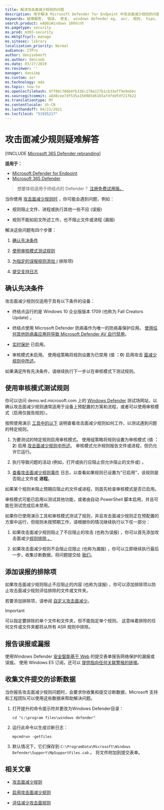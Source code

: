 ```yaml
---
title: 解决攻击面减少规则的问题
description: 用于解决 Microsoft Defender for Endpoint 中攻击面减少规则的问题的资源和示例代码。
keywords: 疑难解答， 错误， 修复， windows defender eg， asr， 规则， hips， 疑难解答， 审核， 排除， 误报， 损坏， 阻止， Microsoft Defender for Endpoint
search.product: eADQiWindows 10XVcnh
ms.pagetype: security
ms.prod: m365-security
ms.mktglfcycl: manage
ms.sitesec: library
localization_priority: Normal
audience: ITPro
author: denisebmsft
ms.author: deniseb
ms.date: 03/27/2019
ms.reviewer: ''
manager: dansimp
ms.custom: asr
ms.technology: mde
ms.topic: how-to
ms.openlocfilehash: 9ff00c706b0fb336c178e227b1cb33eff9e9ebbc
ms.sourcegitcommit: a8d8cee7df535a150985d6165afdfddfdf21f622
ms.translationtype: MT
ms.contentlocale: zh-CN
ms.lasthandoff: 04/21/2021
ms.locfileid: "51935217"
---
```

# <a name="troubleshoot-attack-surface-reduction-rules"></a>攻击面减少规则疑难解答

[!INCLUDE [Microsoft 365 Defender rebranding](../../includes/microsoft-defender.md)]


**适用于：**
- [Microsoft Defender for Endpoint](https://go.microsoft.com/fwlink/p/?linkid=2154037)
- [Microsoft 365 Defender](https://go.microsoft.com/fwlink/?linkid=2118804)

> 想要体验适用于终结点的 Defender？ [注册免费试用版。](https://www.microsoft.com/microsoft-365/windows/microsoft-defender-atp?ocid=docs-wdatp-pullalerts-abovefoldlink) 


当你使用 [攻击面减少规则时](attack-surface-reduction.md) ，你可能会遇到问题，例如：

- 规则阻止文件、进程或执行其他一些不应 (误报) 

- 规则不能如前文所述工作，也不阻止文件或进程 (漏报) 

解决这些问题有四个步骤：

1. [确认先决条件](#confirm-prerequisites)

2. [使用审核模式测试规则](#use-audit-mode-to-test-the-rule)

3. [为指定的误报规则添加 (](#add-exclusions-for-a-false-positive) 排除项) 

4. [提交支持日志](#collect-diagnostic-data-for-file-submissions)

## <a name="confirm-prerequisites"></a>确认先决条件

攻击面减少规则仅适用于具有以下条件的设备：

- 终结点运行的是 Windows 10 企业版版本 1709 (也称为 Fall Creators Update) 。

- 终结点使用 Microsoft Defender 防病毒作为唯一的防病毒保护应用。 [使用任何其他防病毒应用将导致 Microsoft Defender AV 自行禁用](https://docs.microsoft.com/windows/security/threat-protection/microsoft-defender-antivirus/microsoft-defender-antivirus-compatibility)。

- [实时保护](https://docs.microsoft.com/windows/security/threat-protection/microsoft-defender-antivirus/configure-real-time-protection-microsoft-defender-antivirus) 已启用。

- 审核模式未启用。 使用组策略将规则设置为已禁用 (值 **：0**) 启用攻击 [面减少规则中所述](enable-attack-surface-reduction.md)。

如果满足所有先决条件，请继续执行下一步以在审核模式下测试规则。

## <a name="use-audit-mode-to-test-the-rule"></a>使用审核模式测试规则

你可以访问 demo.wd.microsoft.com 上的 [Windows Defender](https://demo.wd.microsoft.com?ocid=cx-wddocs-testground) 测试场网站，以确认攻击面减少规则通常适用于设备上预配置的方案和流程，或者可以使用审核模式（启用仅报告规则）。

按照使用演示 [工具中的以下](evaluate-attack-surface-reduction.md) 说明查看攻击面减少规则如何工作，以测试遇到问题的特定规则。

1. 为要测试的特定规则启用审核模式。 使用组策略将规则设置为审核模式 (值 **：2**) 启用 [攻击面减少规则中所述](enable-attack-surface-reduction.md)。 审核模式允许规则报告文件或进程，但仍允许它运行。

2. 执行导致问题的活动 (例如，打开或执行应阻止但允许阻止的文件或) 。

3. [查看攻击面减少规则事件](attack-surface-reduction.md) 日志，以查看如果规则已设置为"已启用"，该规则是否阻止文件或 **进程**。

如果某个规则未阻止预期应阻止的文件或进程，则首先检查审核模式是否已启用。

审核模式可能已启用以测试其他功能，或者由自动 PowerShell 脚本启用，并且可能在测试完成后未禁用。

如果你已使用演示工具和审核模式测试了规则，并且攻击面减少规则正在预配置的方案中运行，但规则未按预期工作，请根据你的情况继续执行以下任一部分：

1. 如果攻击面减少规则阻止了不应阻止的攻击 (也称为误报) ，你可以首先添加攻击面减少[规则排除 。](#add-exclusions-for-a-false-positive)

2. 如果攻击面减少规则不会阻止应阻止 (也称为漏报) ，你可以立即继续执行最后一步，收集诊断数据，将问题提交给 [我们](#collect-diagnostic-data-for-file-submissions)。

## <a name="add-exclusions-for-a-false-positive"></a>添加误报的排除项

如果攻击面减少规则阻止不应阻止的内容 (也称为误报) ，你可以添加排除项以防止攻击面减少规则评估排除的文件或文件夹。

若要添加排除项，请参阅 [自定义攻击面减少](customize-attack-surface-reduction.md)。

>[!IMPORTANT]
>可以指定要排除的单个文件和文件夹，但不能指定单个规则。
>这意味着排除的任何文件或文件夹都将从所有 ASR 规则中排除。

## <a name="report-a-false-positive-or-false-negative"></a>报告误报或漏报

使用Windows Defender [安全智能基于 Web](https://www.microsoft.com/wdsi/filesubmission) 的提交表单报告网络保护的漏报或误报。 使用 Windows E5 订阅，还可以 [提供指向任何关联警报的链接](alerts-queue.md)。

## <a name="collect-diagnostic-data-for-file-submissions"></a>收集文件提交的诊断数据

当你报告攻击面减少规则问题时，会要求你收集和提交诊断数据，Microsoft 支持和工程团队可以使用这些数据来帮助解决问题。

1. 打开提升的命令提示符并更改为Windows Defender目录：

   ```console
   cd "c:\program files\windows defender"
   ```

2. 运行此命令以生成诊断日志：

   ```console
   mpcmdrun -getfiles
   ```

3. 默认情况下，它们保存到 `C:\ProgramData\Microsoft\Windows Defender\Support\MpSupportFiles.cab` 。 将文件附加到提交表单。

## <a name="related-articles"></a>相关文章

- [攻击面减少规则](attack-surface-reduction.md)

- [启用攻击面减少规则](enable-attack-surface-reduction.md)

- [评估减少攻击面规则](evaluate-attack-surface-reduction.md)
